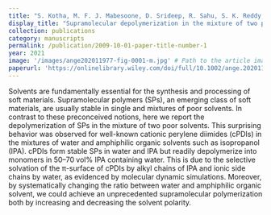 ```yaml
---
title: "S. Kotha, M. F. J. Mabesoone, D. Srideep, R. Sahu, S. K. Reddy, K. V. Rao, Supramolecular depolymerization in the mixture of two poor solvents: mechanistic insights and modulation of supramolecular polymerization of ionic Π‐Systems. <i>Angewandte Chemie</i> 133, 5519–5526 (2020)."
display_title: "Supramolecular depolymerization in the mixture of two poor solvents: mechanistic insights and modulation of supramolecular polymerization of ionic Π‐Systems"
collection: publications
category: manuscripts
permalink: /publication/2009-10-01-paper-title-number-1
year: 2021
image: '/images/ange202011977-fig-0001-m.jpg' # Path to the article image
paperurl: 'https://onlinelibrary.wiley.com/doi/full/10.1002/ange.202011977'
---
```


Solvents are fundamentally essential for the synthesis and processing of soft materials. Supramolecular polymers (SPs), an emerging class of soft materials, are usually stable in single and mixtures of poor solvents. In contrast to these preconceived notions, here we report the depolymerization of SPs in the mixture of two poor solvents. This surprising behavior was observed for well-known cationic perylene diimides (cPDIs) in the mixtures of water and amphiphilic organic solvents such as isopropanol (IPA). cPDIs form stable SPs in water and IPA but readily depolymerize into monomers in 50–70 vol% IPA containing water. This is due to the selective solvation of the π-surface of cPDIs by alkyl chains of IPA and ionic side chains by water, as evidenced by molecular dynamic simulations. Moreover, by systematically changing the ratio between water and amphiphilic organic solvent, we could achieve an unprecedented supramolecular polymerization both by increasing and decreasing the solvent polarity.
